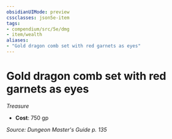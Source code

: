 ```yaml
---
obsidianUIMode: preview
cssclasses: json5e-item
tags:
- compendium/src/5e/dmg
- item/wealth
aliases: 
- "Gold dragon comb set with red garnets as eyes"
---
```

# Gold dragon comb set with red garnets as eyes
*Treasure*  

- **Cost**: 750 gp

*Source: Dungeon Master's Guide p. 135*